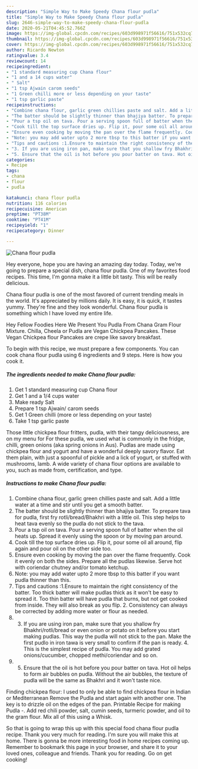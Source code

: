 ```yaml
---
description: "Simple Way to Make Speedy Chana flour pudla"
title: "Simple Way to Make Speedy Chana flour pudla"
slug: 2646-simple-way-to-make-speedy-chana-flour-pudla
date: 2020-05-21T04:45:52.766Z
image: https://img-global.cpcdn.com/recipes/603d998971f56616/751x532cq70/chana-flour-pudla-recipe-main-photo.jpg
thumbnail: https://img-global.cpcdn.com/recipes/603d998971f56616/751x532cq70/chana-flour-pudla-recipe-main-photo.jpg
cover: https://img-global.cpcdn.com/recipes/603d998971f56616/751x532cq70/chana-flour-pudla-recipe-main-photo.jpg
author: Ricardo Newton
ratingvalue: 3.4
reviewcount: 14
recipeingredient:
- "1 standard measuring cup Chana flour"
- "1 and a 14 cups water"
- " Salt"
- "1 tsp Ajwain carom seeds"
- "1 Green chilli more or less depending on your taste"
- "1 tsp garlic paste"
recipeinstructions:
- "Combine chana flour, garlic green chillies paste and salt. Add a little water at a time and stir until you get a smooth batter."
- "The batter should be slightly thinner than bhajiya batter. To prepare tava for pudla, first fry rotli/bread/Bhakhri with a little oil. This step helps to heat tava evenly so the pudla do not stick to the tava."
- "Pour a tsp oil on tava. Pour a serving spoon full of batter when the oil heats up. Spread it evenly using the spoon or by moving pan around."
- "Cook till the top surface dries up. Flip it, pour some oil all around, flip again and pour oil on the other side too."
- "Ensure even cooking by moving the pan over the flame frequently. Cook it evenly on both the sides. Prepare all the pudlas likewise. Serve hot with coriendar chutney and/or tomato ketchup."
- "Note: you may add water upto 2 more tbsp to this batter if you want pudla thinner than this."
- "Tips and cautions :1.Ensure to maintain the right consistency of the batter. Too thick batter will make pudlas thick as it won&#39;t be easy to spread it. Too thin batter will have pudla that burns, but not get cooked from inside. They will also break as you flip. 2. Consistency can always be corrected by adding more water or flour as needed."
- "3. If you are using iron pan, make sure that you shallow fry Bhakhri/rotli/bread or even onion or potato on it before you start making pudlas. This way the pudla will not stick to the pan. Make the first pudlo in iron tawa is very small to confirm if the pan is ready. 4. This is the simplest recipe of pudla. You may add grated onions/cucumber, chopped methi/coriendar and so on."
- "5. Ensure that the oil is hot before you pour batter on tava. Hot oil helps to form air bubbles on pudla. Without the air bubbles, the texture of pudla will be the same as Bhakhri and it won&#39;t taste nice."
categories:
- Recipe
tags:
- chana
- flour
- pudla

katakunci: chana flour pudla 
nutrition: 116 calories
recipecuisine: American
preptime: "PT38M"
cooktime: "PT41M"
recipeyield: "1"
recipecategory: Dinner

---
```



![Chana flour pudla](https://img-global.cpcdn.com/recipes/603d998971f56616/751x532cq70/chana-flour-pudla-recipe-main-photo.jpg)

Hey everyone, hope you are having an amazing day today. Today, we're going to prepare a special dish, chana flour pudla. One of my favorites food recipes. This time, I'm gonna make it a little bit tasty. This will be really delicious.

Chana flour pudla is one of the most favored of current trending meals in the world. It's appreciated by millions daily. It is easy, it is quick, it tastes yummy. They're fine and they look wonderful. Chana flour pudla is something which I have loved my entire life.

Hey Fellow Foodies Here We Present You Pudla From Chana Gram Flour Mixture. Chilla, Cheela or Pudla are Vegan Chickpea Pancakes. These Vegan Chickpea flour Pancakes are crepe like savory breakfast.


To begin with this recipe, we must prepare a few components. You can cook chana flour pudla using 6 ingredients and 9 steps. Here is how you cook it.

<!--inarticleads1-->

##### The ingredients needed to make Chana flour pudla:

1. Get 1 standard measuring cup Chana flour
1. Get 1 and a 1/4 cups water
1. Make ready  Salt
1. Prepare 1 tsp Ajwain/ carom seeds
1. Get 1 Green chilli (more or less depending on your taste)
1. Take 1 tsp garlic paste


Those little chickpea flour fritters, pudla, with their tangy deliciousness, are on my menu for For these pudla, we used what is commonly in the fridge, chilli, green onions (aka spring onions in Aus). Pudlas are made using chickpea flour and yogurt and have a wonderful deeply savory flavor. Eat them plain, with just a spoonful of pickle and a lick of yogurt, or stuffed with mushrooms, lamb. A wide variety of chana flour options are available to you, such as made from, certification, and type. 

<!--inarticleads2-->

##### Instructions to make Chana flour pudla:

1. Combine chana flour, garlic green chillies paste and salt. Add a little water at a time and stir until you get a smooth batter.
1. The batter should be slightly thinner than bhajiya batter. To prepare tava for pudla, first fry rotli/bread/Bhakhri with a little oil. This step helps to heat tava evenly so the pudla do not stick to the tava.
1. Pour a tsp oil on tava. Pour a serving spoon full of batter when the oil heats up. Spread it evenly using the spoon or by moving pan around.
1. Cook till the top surface dries up. Flip it, pour some oil all around, flip again and pour oil on the other side too.
1. Ensure even cooking by moving the pan over the flame frequently. Cook it evenly on both the sides. Prepare all the pudlas likewise. Serve hot with coriendar chutney and/or tomato ketchup.
1. Note: you may add water upto 2 more tbsp to this batter if you want pudla thinner than this.
1. Tips and cautions :1.Ensure to maintain the right consistency of the batter. Too thick batter will make pudlas thick as it won&#39;t be easy to spread it. Too thin batter will have pudla that burns, but not get cooked from inside. They will also break as you flip. 2. Consistency can always be corrected by adding more water or flour as needed.
1. 3. If you are using iron pan, make sure that you shallow fry Bhakhri/rotli/bread or even onion or potato on it before you start making pudlas. This way the pudla will not stick to the pan. Make the first pudlo in iron tawa is very small to confirm if the pan is ready. 4. This is the simplest recipe of pudla. You may add grated onions/cucumber, chopped methi/coriendar and so on.
1. 5. Ensure that the oil is hot before you pour batter on tava. Hot oil helps to form air bubbles on pudla. Without the air bubbles, the texture of pudla will be the same as Bhakhri and it won&#39;t taste nice.


Finding chickpea flour: I used to only be able to find chickpea flour in Indian or Mediterranean Remove the Pudla and start again with another one. The key is to drizzle oil on the edges of the pan. Printable Recipe for making Pudla -. Add red chili powder, salt, cumin seeds, turmeric powder, and oil to the gram flour. Mix all of this using a Whisk. 

So that is going to wrap this up with this special food chana flour pudla recipe. Thank you very much for reading. I'm sure you will make this at home. There is gonna be more interesting food in home recipes coming up. Remember to bookmark this page in your browser, and share it to your loved ones, colleague and friends. Thank you for reading. Go on get cooking!

